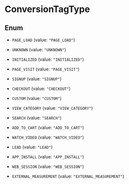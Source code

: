 

# ConversionTagType

## Enum


* `PAGE_LOAD` (value: `"PAGE_LOAD"`)

* `UNKNOWN` (value: `"UNKNOWN"`)

* `INITIALIZED` (value: `"INITIALIZED"`)

* `PAGE_VISIT` (value: `"PAGE_VISIT"`)

* `SIGNUP` (value: `"SIGNUP"`)

* `CHECKOUT` (value: `"CHECKOUT"`)

* `CUSTOM` (value: `"CUSTOM"`)

* `VIEW_CATEGORY` (value: `"VIEW_CATEGORY"`)

* `SEARCH` (value: `"SEARCH"`)

* `ADD_TO_CART` (value: `"ADD_TO_CART"`)

* `WATCH_VIDEO` (value: `"WATCH_VIDEO"`)

* `LEAD` (value: `"LEAD"`)

* `APP_INSTALL` (value: `"APP_INSTALL"`)

* `WEB_SESSION` (value: `"WEB_SESSION"`)

* `EXTERNAL_MEASUREMENT` (value: `"EXTERNAL_MEASUREMENT"`)



